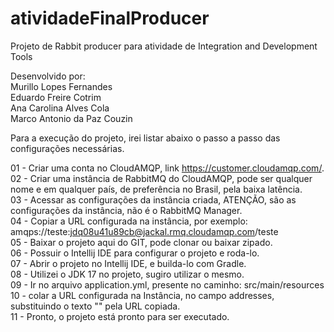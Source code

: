 # atividadeFinalProducer  
Projeto de Rabbit producer para atividade de Integration and Development Tools

Desenvolvido por:  
Murillo Lopes Fernandes  
Eduardo Freire Cotrim  
Ana Carolina Alves Cola  
Marco Antonio da Paz Couzin  

Para a execução do projeto, irei listar abaixo o passo a passo das configurações necessárias.  

01 - Criar uma conta no CloudAMQP, link https://customer.cloudamqp.com/.  
02 - Criar uma instância de RabbitMQ do CloudAMQP, pode ser qualquer nome e em qualquer país, de preferência no Brasil, pela baixa latência.  
03 - Acessar as configurações da instância criada, ATENÇÃO, são as configurações da instância, não é o RabbitMQ Manager.  
04 - Copiar a URL configurada na instância, por exemplo: amqps://teste:jdq08u41u89cb@jackal.rmq.cloudamqp.com/teste  
05 - Baixar o projeto aqui do GIT, pode clonar ou baixar zipado.  
06 - Possuir o Intellij IDE para configurar o projeto e roda-lo.  
07 - Abrir o projeto no Intellij IDE, e builda-lo com Gradle.  
08 - Utilizei o JDK 17 no projeto, sugiro utilizar o mesmo.  
09 - Ir no arquivo application.yml, presente no caminho: src/main/resources  
10 - colar a URL configurada na Instância, no campo addresses, substituindo o texto "<digite-aqui-a-URL>" pela URL copiada.  
11 - Pronto, o projeto está pronto para ser executado.  
